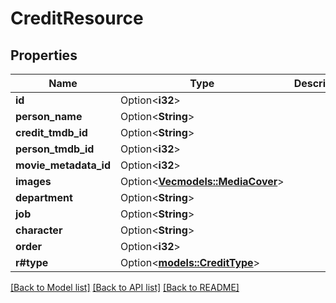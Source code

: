 # CreditResource

## Properties

Name | Type | Description | Notes
------------ | ------------- | ------------- | -------------
**id** | Option<**i32**> |  | [optional]
**person_name** | Option<**String**> |  | [optional]
**credit_tmdb_id** | Option<**String**> |  | [optional]
**person_tmdb_id** | Option<**i32**> |  | [optional]
**movie_metadata_id** | Option<**i32**> |  | [optional]
**images** | Option<[**Vec<models::MediaCover>**](MediaCover.md)> |  | [optional]
**department** | Option<**String**> |  | [optional]
**job** | Option<**String**> |  | [optional]
**character** | Option<**String**> |  | [optional]
**order** | Option<**i32**> |  | [optional]
**r#type** | Option<[**models::CreditType**](CreditType.md)> |  | [optional]

[[Back to Model list]](../README.md#documentation-for-models) [[Back to API list]](../README.md#documentation-for-api-endpoints) [[Back to README]](../README.md)


